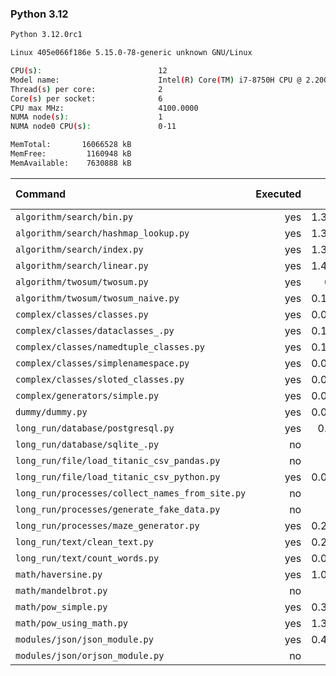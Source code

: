 ### **Python 3.12**

```bash
Python 3.12.0rc1

Linux 405e066f186e 5.15.0-78-generic unknown GNU/Linux

CPU(s):                          12
Model name:                      Intel(R) Core(TM) i7-8750H CPU @ 2.20GHz
Thread(s) per core:              2
Core(s) per socket:              6
CPU max MHz:                     4100.0000
NUMA node(s):                    1
NUMA node0 CPU(s):               0-11

MemTotal:       16066528 kB
MemFree:         1160948 kB
MemAvailable:    7630888 kB
```

| Command | Executed | Mean [s] | Stddev [s] | Median [s] | Min [s] | Max [s] | Memory [MB] |
|:---|---:|---:|---:|---:|---:|---:|---:|
| `algorithm/search/bin.py` | yes | 1.38969 | 0.05629 | 1.38991 | 1.33104 | 1.50273 | 34.91127 |
| `algorithm/search/hashmap_lookup.py` | yes | 1.38459 | 0.06158 | 1.37474 | 1.33882 | 1.51555 | 35.94252 |
| `algorithm/search/index.py` | yes | 1.38865 | 0.01793 | 1.38148 | 1.37071 | 1.41308 | 34.76507 |
| `algorithm/search/linear.py` | yes | 1.43582 | 0.0209 | 1.43635 | 1.40338 | 1.46493 | 34.84542 |
| `algorithm/twosum/twosum.py` | yes | 0.104 | 0.00369 | 0.10287 | 0.09955 | 0.1095 | 27.24051 |
| `algorithm/twosum/twosum_naive.py` | yes | 0.10192 | 0.00466 | 0.10404 | 0.09576 | 0.10832 | 27.31473 |
| `complex/classes/classes.py` | yes | 0.02664 | 0.00281 | 0.02562 | 0.02451 | 0.03279 | 27.9029 |
| `complex/classes/dataclasses_.py` | yes | 0.15316 | 0.00244 | 0.15423 | 0.15008 | 0.15604 | 28.08538 |
| `complex/classes/namedtuple_classes.py` | yes | 0.11285 | 0.00424 | 0.11104 | 0.10894 | 0.12068 | 27.99219 |
| `complex/classes/simplenamespace.py` | yes | 0.03444 | 0.00255 | 0.03381 | 0.03176 | 0.03787 | 29.06194 |
| `complex/classes/sloted_classes.py` | yes | 0.02595 | 0.00133 | 0.02546 | 0.0242 | 0.02755 | 28.00614 |
| `complex/generators/simple.py` | yes | 0.05237 | 0.00159 | 0.05139 | 0.05092 | 0.05448 | 29.47489 |
| `dummy/dummy.py` | yes | 0.01708 | 0.00165 | 0.01682 | 0.01515 | 0.01968 | 27.21038 |
| `long_run/database/postgresql.py` | yes | 0.2088 | 0.00768 | 0.20628 | 0.20044 | 0.22089 | 32.36049 |
| `long_run/database/sqlite_.py` | no | -1 | -1 | -1 | -1 | -1 | -1 |
| `long_run/file/load_titanic_csv_pandas.py` | no | -1 | -1 | -1 | -1 | -1 | -1 |
| `long_run/file/load_titanic_csv_python.py` | yes | 0.07849 | 0.00276 | 0.07875 | 0.07411 | 0.08203 | 27.76786 |
| `long_run/processes/collect_names_from_site.py` | no | -1 | -1 | -1 | -1 | -1 | -1 |
| `long_run/processes/generate_fake_data.py` | no | -1 | -1 | -1 | -1 | -1 | -1 |
| `long_run/processes/maze_generator.py` | yes | 0.22385 | 0.01027 | 0.22494 | 0.21058 | 0.23978 | 28.32868 |
| `long_run/text/clean_text.py` | yes | 0.28519 | 0.00679 | 0.28483 | 0.27698 | 0.29733 | 27.40904 |
| `long_run/text/count_words.py` | yes | 0.09487 | 0.00216 | 0.0953 | 0.09083 | 0.09769 | 27.29911 |
| `math/haversine.py` | yes | 1.00133 | 0.03056 | 1.0114 | 0.95616 | 1.03692 | 27.36328 |
| `math/mandelbrot.py` | no | -1 | -1 | -1 | -1 | -1 | -1 |
| `math/pow_simple.py` | yes | 0.35664 | 0.01205 | 0.35638 | 0.34399 | 0.37821 | 27.39062 |
| `math/pow_using_math.py` | yes | 1.33177 | 0.03574 | 1.33035 | 1.29083 | 1.38591 | 27.36049 |
| `modules/json/json_module.py` | yes | 0.45653 | 0.01867 | 0.44851 | 0.434 | 0.48586 | 28.06083 |
| `modules/json/orjson_module.py` | no | -1 | -1 | -1 | -1 | -1 | -1 |
